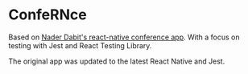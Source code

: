 # ConfeRNce
Based on [Nader Dabit's react-native conference app](https://github.com/dabit3/conference-app-in-a-box). With a focus on
testing with Jest and React Testing Library.

The original app was updated to the latest React Native and Jest.
